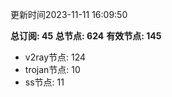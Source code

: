 更新时间2023-11-11 16:09:50

**总订阅: 45**
**总节点: 624**
**有效节点: 145**
- v2ray节点: 124
- trojan节点: 10
- ss节点: 11
